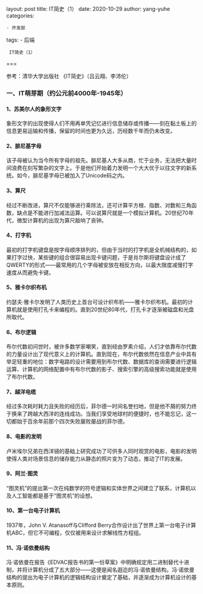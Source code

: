layout: post
title: IT简史（1）
date: 2020-10-29
author: yang-yuhe
categories:

    - 开发部
tags:
        - 后端

     IT简史（1）
===

参考：清华大学出版社 《IT简史》（吕云翔、李沛伦）

### **一、IT萌芽期（约公元前4000年-1945年）**

#### 1、苏美尔人的象形文字

象形文字的出现使得人们不用再单凭记忆进行信息储存或传播——刻在黏土板上的信息更易运输和传播，保留的时间也更为久远，历经数千年而仍未改变。

#### 2、腓尼基字母

该子母被认为当今所有字母的祖先。腓尼基人大多从商，忙于业务，无法把大量时间浪费在刻写繁杂的文字上。于是他们开始着力发明一个大大优于以往文字的新系统。如今，腓尼基字母已被加入了Unicode码之内。

#### 3、算尺

经过不断改进，算尺不仅能够进行乘除法，还可计算平方根、指数、对数和三角函数，缺点是不能进行加减法运算。可以说算尺就是一个模拟计算机。20世纪70年代，微型计算机的出现为算尺敲响了丧钟。

#### 4、打字机

最初的打字机键盘是按字母顺序排列的，但由于当时的打字机是全机械结构的，如果打字过快，某些键的组合很容易出现卡键问题，于是肖尔斯将键盘设计成了QWERTY的形式——最常用的几个字母被安放在相反方向，以最大限度减慢打字速度从而避免卡键。

#### 5、雅卡尔织布机

约瑟夫·雅卡尔发明了人类历史上首台可设计织布机——雅卡尔织布机。最初的计算机就是使用打孔卡来编程的。直到20世纪80年代，打孔卡才逐渐被磁盘和光盘所取代。

#### 6、布尔逻辑

布尔代数初问世时，被许多数学家嘲笑，直到经由罗素介绍，人们才依靠布尔代数的力量设计出了现代意义上的计算机。直到现在，布尔代数依然在信息产业中具有举足轻重的地位：数字电路的设计需要用到布尔代数、数据库的查询需要进行逻辑运算、计算机的网络配置中有布尔代数的影子、搜索引擎的高级搜索功能就是使用了布尔代数。

#### 7、越洋电缆

经过多次耗时耗力且失败的经历后，菲尔德一时间名誉扫地，但是他不屑的努力终于换来了跨越大西洋的连线成功。当我们享受地球村的便捷时，也不能忘记，这一切都始于百余年前那个四次失败屡败屡战的菲尔德。

#### 8、电影的发明

卢米埃尔兄弟在西洋镜的基础上研究成功了可供多人同时观赏的电影，电影的发明使得人类对场景信息的储存能力从静态的照片变为了动态，推动了IT的发展。

#### 9、阿兰·图灵

“图灵机”的提出第一次在纯数学的符号逻辑和实体世界之间建立了联系，计算机以及人工智能都是基于“图灵机”的设想。

#### 10、第一台电子计算机

1937年，John V. Atanasoff与Clifford Berry合作设计出了世界上第一台电子计算机ABC，但它不可编程，仅仅被用来设计求解线性方程组。

#### 11、冯·诺依曼结构

冯·诺依曼在报告《EDVAC报告书的第一份草案》中明确规定用二进制替代十进制，并将计算机分成了五大部分——这便是闻名遐迩的冯·诺依曼结构。冯·诺依曼结构的提出为电子计算机的逻辑结构设计奠定了基础，并逐渐成为计算机设计的基本原则。









